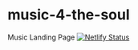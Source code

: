 # music-4-the-soul

Music Landing Page
[![Netlify Status](https://api.netlify.com/api/v1/badges/97918960-9214-41d3-8601-dcfae9cb569e/deploy-status)](https://app.netlify.com/sites/neon-dasik-5ed768/deploys)
